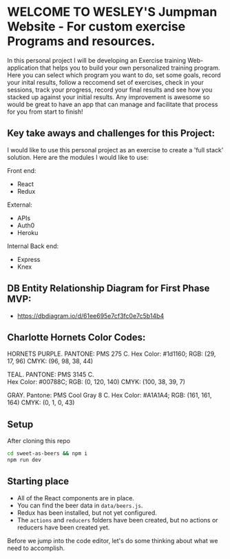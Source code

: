 # WELCOME TO WESLEY'S Jumpman Website - For custom exercise Programs and resources.

In this personal project I will be developing an Exercise training Web-application that helps you to build your own personalized training program. Here you can select which program you want to do, set some goals, record your inital results, follow a reccomend set of exercises, check in your sessions, track your progress, record your final results and see how you stacked up against your initial results. Any improvement is awesome so would be great to have an app that can manage and facilitate that process for you from start to finish!

## Key take aways and challenges for this Project:

I would like to use this personal project as an exercise to create a 'full stack' solution. Here are the modules I would like to use:

Front end:
- React
- Redux

External:
- APIs
- Auth0
- Heroku

Internal Back end:
- Express
- Knex

## DB Entity Relationship Diagram for First Phase MVP:

- https://dbdiagram.io/d/61ee695e7cf3fc0e7c5b14b4



## Charlotte Hornets Color Codes:

HORNETS PURPLE. 
    PANTONE: PMS 275 C. 
    Hex Color: #1d1160; 
    RGB: (29, 17, 96) 
    CMYK: (96, 98, 38, 44)

TEAL. 
    PANTONE: PMS 3145 C.   
    Hex Color: #00788C; 
    RGB: (0, 120, 140) 
    CMYK: (100, 38, 39, 7)

GRAY. 
    Pantone: PMS Cool Gray 8 C. 
    Hex Color: #A1A1A4; 
    RGB: (161, 161, 164) 
    CMYK: (0, 1, 0, 43)

## Setup

After cloning this repo

```sh
cd sweet-as-beers && npm i
npm run dev
```


## Starting place

* All of the React components are in place.
* You can find the beer data in `data/beers.js`.
* Redux has been installed, but not yet configured.
* The `actions` and `reducers` folders have been created, but no actions or reducers have been created yet.

Before we jump into the code editor, let's do some thinking about what we need to accomplish.
